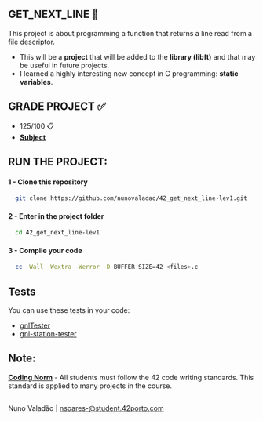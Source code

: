 
## GET_NEXT_LINE 📖

This project is about programming a function that returns a line read from a file descriptor.

  - This will be a **project** that will be added to the **library (libft)** and that may be useful in future projects.
  - I learned a highly interesting new concept in C programming: **static variables**.

## GRADE PROJECT ✅
- 125/100 📋
- [**Subject**](https://github.com/nunovaladao/42_get_next_line-lev1/blob/main/extras/en.subject.pdf) 

## RUN THE PROJECT:

#### 1 - Clone this repository
```bash
  git clone https://github.com/nunovaladao/42_get_next_line-lev1.git
```

#### 2 - Enter in the project folder 

```bash
  cd 42_get_next_line-lev1 
```

#### 3 - Compile your code  

```bash
  cc -Wall -Wextra -Werror -D BUFFER_SIZE=42 <files>.c 
```
## Tests
You can use these tests in your code:
- [gnlTester](https://github.com/Tripouille/gnlTester)
- [gnl-station-tester](https://github.com/kodpe/gnl-station-tester) 

## Note:

[**Coding Norm**](https://github.com/nunovaladao/42_get_next_line-lev1/blob/main/extras/en_norm.pdf) - All students must follow the 42 code writing standards. This standard is applied to many projects in the course.
##
Nuno Valadão | nsoares-@student.42porto.com 

